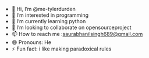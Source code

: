 - 👋 Hi, I’m @me-tylerdurden
- 👀 I’m interested in programming
- 🌱 I’m currently learning python
- 💞️ I’m looking to collaborate on opensourceproject
- 📫 How to reach me :saurabhanilsingh689@gmail.com
- 😄 Pronouns: He
- ⚡ Fun fact: i like making paradoxical rules 

<!---
me-tylerdurden/me-tylerdurden is a ✨ special ✨ repository because its `README.md` (this file) appears on your GitHub profile.
You can click the Preview link to take a look at your changes.
--->
